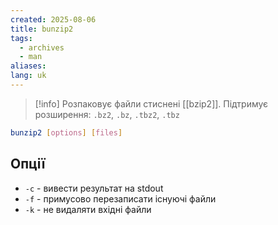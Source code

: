 ```yaml
---
created: 2025-08-06
title: bunzip2
tags:
  - archives
  - man
aliases: 
lang: uk
---
```

> [!info]
> Розпаковує файли стиснені [[bzip2]]. Підтримує розширення: `.bz2`, `.bz`, `.tbz2`, `.tbz`

```bash
bunzip2 [options] [files]
```

## Опції

- `-c` - вивести результат на stdout
- `-f` - примусово перезаписати існуючі файли
- `-k` - не видаляти вхідні файли